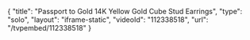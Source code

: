 {
    "title": "Passport to Gold 14K Yellow Gold Cube Stud Earrings",
    "type": "solo",
    "layout": "iframe-static",
    "videoId": "112338518",
    "url": "\/tvpembed\/112338518"
}